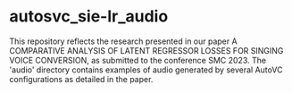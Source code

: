 # autosvc_sie-lr_audio
This repository reflects the research presented in our paper A COMPARATIVE ANALYSIS OF LATENT REGRESSOR LOSSES FOR SINGING VOICE CONVERSION, as submitted to the conference SMC 2023. The 'audio' directory contains examples of audio generated by several AutoVC configurations as detailed in the paper.